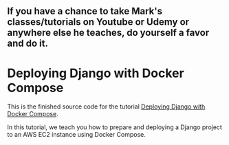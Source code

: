 ## If you have a chance to take Mark's classes/tutorials on Youtube or Udemy or anywhere else he teaches, do yourself a favor and do it.

# Deploying Django with Docker Compose

This is the finished source code for the tutorial [Deploying Django with Docker Compose](https://londonappdeveloper.com/deploying-django-with-docker-compose/).

In this tutorial, we teach you how to prepare and deploying a Django project to an AWS EC2 instance using Docker Compose.
